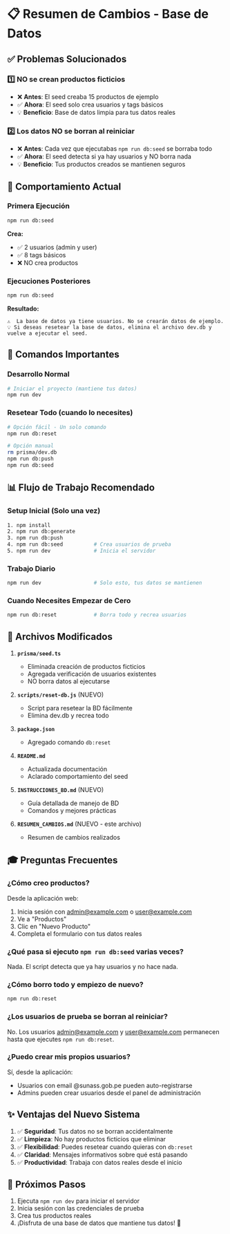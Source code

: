 # 📋 Resumen de Cambios - Base de Datos

## ✅ Problemas Solucionados

### 1️⃣ **NO se crean productos ficticios**
- ❌ **Antes**: El seed creaba 15 productos de ejemplo
- ✅ **Ahora**: El seed solo crea usuarios y tags básicos
- 💡 **Beneficio**: Base de datos limpia para tus datos reales

### 2️⃣ **Los datos NO se borran al reiniciar**
- ❌ **Antes**: Cada vez que ejecutabas `npm run db:seed` se borraba todo
- ✅ **Ahora**: El seed detecta si ya hay usuarios y NO borra nada
- 💡 **Beneficio**: Tus productos creados se mantienen seguros

## 🎯 Comportamiento Actual

### Primera Ejecución
```bash
npm run db:seed
```
**Crea:**
- ✅ 2 usuarios (admin y user)
- ✅ 8 tags básicos
- ❌ NO crea productos

### Ejecuciones Posteriores
```bash
npm run db:seed
```
**Resultado:**
```
⚠️  La base de datos ya tiene usuarios. No se crearán datos de ejemplo.
💡 Si deseas resetear la base de datos, elimina el archivo dev.db y vuelve a ejecutar el seed.
```

## 🔄 Comandos Importantes

### Desarrollo Normal
```bash
# Iniciar el proyecto (mantiene tus datos)
npm run dev
```

### Resetear Todo (cuando lo necesites)
```bash
# Opción fácil - Un solo comando
npm run db:reset

# Opción manual
rm prisma/dev.db
npm run db:push
npm run db:seed
```

## 📊 Flujo de Trabajo Recomendado

### Setup Inicial (Solo una vez)
```bash
1. npm install
2. npm run db:generate
3. npm run db:push
4. npm run db:seed          # Crea usuarios de prueba
5. npm run dev              # Inicia el servidor
```

### Trabajo Diario
```bash
npm run dev                 # Solo esto, tus datos se mantienen
```

### Cuando Necesites Empezar de Cero
```bash
npm run db:reset            # Borra todo y recrea usuarios
```

## 📁 Archivos Modificados

1. **`prisma/seed.ts`**
   - Eliminada creación de productos ficticios
   - Agregada verificación de usuarios existentes
   - NO borra datos al ejecutarse

2. **`scripts/reset-db.js`** (NUEVO)
   - Script para resetear la BD fácilmente
   - Elimina dev.db y recrea todo

3. **`package.json`**
   - Agregado comando `db:reset`

4. **`README.md`**
   - Actualizada documentación
   - Aclarado comportamiento del seed

5. **`INSTRUCCIONES_BD.md`** (NUEVO)
   - Guía detallada de manejo de BD
   - Comandos y mejores prácticas

6. **`RESUMEN_CAMBIOS.md`** (NUEVO - este archivo)
   - Resumen de cambios realizados

## 🎓 Preguntas Frecuentes

### ¿Cómo creo productos?
Desde la aplicación web:
1. Inicia sesión con admin@example.com o user@example.com
2. Ve a "Productos"
3. Clic en "Nuevo Producto"
4. Completa el formulario con tus datos reales

### ¿Qué pasa si ejecuto `npm run db:seed` varias veces?
Nada. El script detecta que ya hay usuarios y no hace nada.

### ¿Cómo borro todo y empiezo de nuevo?
```bash
npm run db:reset
```

### ¿Los usuarios de prueba se borran al reiniciar?
No. Los usuarios admin@example.com y user@example.com permanecen hasta que ejecutes `npm run db:reset`.

### ¿Puedo crear mis propios usuarios?
Sí, desde la aplicación:
- Usuarios con email @sunass.gob.pe pueden auto-registrarse
- Admins pueden crear usuarios desde el panel de administración

## ✨ Ventajas del Nuevo Sistema

1. ✅ **Seguridad**: Tus datos no se borran accidentalmente
2. ✅ **Limpieza**: No hay productos ficticios que eliminar
3. ✅ **Flexibilidad**: Puedes resetear cuando quieras con `db:reset`
4. ✅ **Claridad**: Mensajes informativos sobre qué está pasando
5. ✅ **Productividad**: Trabaja con datos reales desde el inicio

## 🚀 Próximos Pasos

1. Ejecuta `npm run dev` para iniciar el servidor
2. Inicia sesión con las credenciales de prueba
3. Crea tus productos reales
4. ¡Disfruta de una base de datos que mantiene tus datos! 🎉
